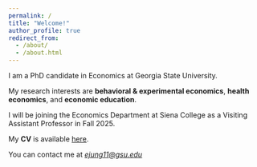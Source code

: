 ```yaml
---
permalink: /
title: "Welcome!"
author_profile: true
redirect_from: 
  - /about/
  - /about.html
---
```


I am a PhD candidate in Economics at Georgia State University.

My research interests are **behavioral & experimental economics**, **health economics**, and **economic education**.

I will be joining the Economics Department at Siena College as a Visiting Assistant Professor in Fall 2025.

My **CV** is available [here](https://ejung11.github.io/files/CV_EyeEoun_Jung_2025.pdf).

You can contact me at *ejung11@gsu.edu*
